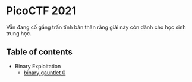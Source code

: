# PicoCTF 2021
Vẫn đang cố gắng trấn tĩnh bản thân rằng giải này còn dành cho học sinh trung học.
## Table of contents
- Binary Exploitation
	- [binary gauntlet 0](Binary-Exploitation/Binary-Gauntlet-0)